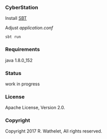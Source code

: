 ### CyberStation

Install [SBT](https://www.scala-sbt.org/)

Adjust *application.conf*

    sbt run

### Requirements

java 1.8.0_152

### Status

work in progress


### License 

Apache License, Version 2.0.


### Copyright 

Copyright 2017 R. Wathelet, All rights reserved.




